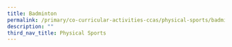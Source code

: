 ```yaml
---
title: Badminton
permalink: /primary/co-curricular-activities-ccas/physical-sports/badminton/
description: ""
third_nav_title: Physical Sports
---
```

